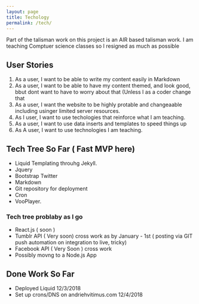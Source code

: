 ```yaml
---
layout: page
title: Techology
permalink: /tech/
---
```


Part of the talisman work on this project is an AIR based talisman work.  I am teaching Comptuer science classes so I resigned as much as possible 

## User Stories
1. As a user, I want to be able to write my content easily in Markdown
2. As a user, I want to be able to have my content themed, and look good, bbut dont want to have to worry about that (Unless I as a coder change that
3. As a user, I want the website to be highly protable and changeaable including usinger limited server resources.
4. As I user, I want to use techologies that reinforce what I am teaching.
5.  As a user, I want to use data inserts and templates to speed things up
6.  As A user, I want to use technologies I am teaching.

## Tech Tree So Far ( Fast MVP here)
- Liquid Templating throuhg Jekyll.
- Jquery
- Bootstrap Twitter
- Markdown
- Git repository for deployment
- Cron
- VooPlayer.

### Tech tree problaby as I go
- React.js  ( soon )
- Tumblr API ( Very soon) cross work as by January - 1st ( posting via GIT push automation on integration to live, tricky)
- Facebook API ( Very Soon ) cross work
- Possibly movng to a Node.js App

## Done Work So Far
- Deployed Liquid 12/3/2018
- Set up crons/DNS on andriehvitimus.com 12/4/2018
